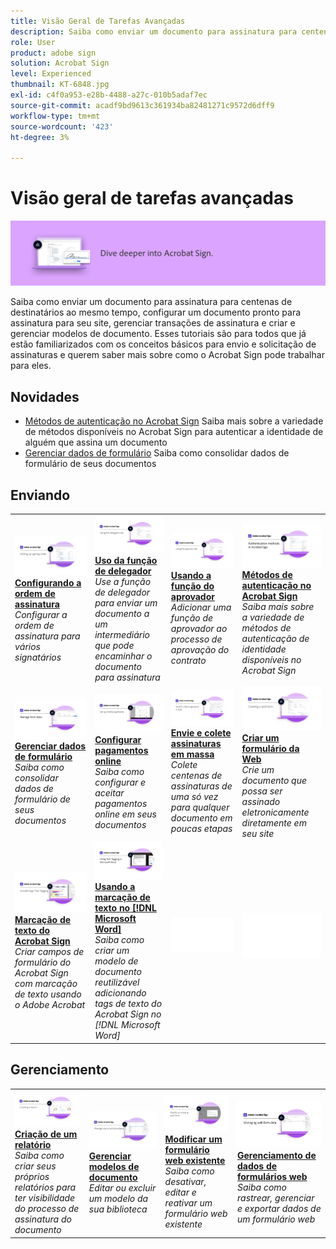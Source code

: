 ```yaml
---
title: Visão Geral de Tarefas Avançadas
description: Saiba como enviar um documento para assinatura para centenas de destinatários ao mesmo tempo, configurar um documento pronto para assinatura para seu site, gerenciar transações de assinatura e criar e gerenciar modelos de documento
role: User
product: adobe sign
solution: Acrobat Sign
level: Experienced
thumbnail: KT-6848.jpg
exl-id: c4f0a953-e28b-4488-a27c-010b5adaf7ec
source-git-commit: acadf9bd9613c361934ba82481271c9572d6dff9
workflow-type: tm+mt
source-wordcount: '423'
ht-degree: 3%

---
```


# Visão geral de tarefas avançadas

![Imagem avançada do Sign](../assets/Hero-Advanced.png)

Saiba como enviar um documento para assinatura para centenas de destinatários ao mesmo tempo, configurar um documento pronto para assinatura para seu site, gerenciar transações de assinatura e criar e gerenciar modelos de documento. Esses tutoriais são para todos que já estão familiarizados com os conceitos básicos para envio e solicitação de assinaturas e querem saber mais sobre como o Acrobat Sign pode trabalhar para eles.

## Novidades

* [Métodos de autenticação no Acrobat Sign](authentication-methods.md)
Saiba mais sobre a variedade de métodos disponíveis no Acrobat Sign para autenticar a identidade de alguém que assina um documento
* [Gerenciar dados de formulário](manage-form-data.md)
Saiba como consolidar dados de formulário de seus documentos

## Enviando

<table style="table-layout:fixed">
<tr>
  <td>
    <a href="setting-up-routing.md">
      <img alt="Configurando a ordem de assinatura" src="../assets/Routing.png">
    </a>
    <div>
    <a href="setting-up-routing.md"><strong>Configurando a ordem de assinatura</strong></a>
    </div>
    <em>Configurar a ordem de assinatura para vários signatários</em>
    <br>
  </td>
  <td>
    <a href="delegate-signature.md">
      <img alt="Delegando a outra pessoa" src="../assets/Delegating.png" />
    </a>  
    <div>
    <a href="delegate-signature.md"><strong>Uso da função de delegador</strong></a>
    </div>
    <em>Use a função de delegador para enviar um documento a um intermediário que pode encaminhar o documento para assinatura</em>
    <br>
  </td>
  <td>
    <a href="add-an-approver.md">
      <img alt="Usando a função do aprovador" src="../assets/Approver.png" />
    </a>
    <div>
    <a href="add-an-approver.md"><strong>Usando a função do aprovador</strong></a>
    </div>
    <em>Adicionar uma função de aprovador ao processo de aprovação do contrato</em>
    <br>
  </td>
  <td>
    <a href="authentication-methods.md">
      <img alt="Métodos de autenticação no Acrobat Sign" src="../assets/authentication.png" />
    </a>
    <div>
    <a href="authentication-methods.md"><strong>Métodos de autenticação no Acrobat Sign</strong></a>
    </div>
    <em>Saiba mais sobre a variedade de métodos de autenticação de identidade disponíveis no Acrobat Sign</em>
    <br>
  </td>
</tr>
<tr>
  <td>
      <a href="manage-form-data.md">
        <img alt="Gerenciar dados de formulário" src="../assets/manage-form-data.png" />
      </a>
      <div>
      <a href="manage-form-data.md"><strong>Gerenciar dados de formulário</strong></a>
      </div>
      <em>Saiba como consolidar dados de formulário de seus documentos</em>
      <br>
    </td>
  <td>
    <a href="set-up-online-payments.md">
      <img alt="Configurar pagamentos online" src="../assets/Payments.png" />
    </a>
    <div>
    <a href="set-up-online-payments.md"><strong>Configurar pagamentos online</strong></a>
    </div>
    <em>Saiba como configurar e aceitar pagamentos online em seus documentos</em>
    <br>
  </td>
  <td>
      <a href="megasign.md">
        <img alt="Envie e colete assinaturas em massa" src="../assets/Megasign.png" />
      </a>
      <div>
      <a href="megasign.md"><strong>Envie e colete assinaturas em massa</strong></a>
      </div>
      <em>Colete centenas de assinaturas de uma só vez para qualquer documento em poucas etapas</em>
      <br>
  </td>
  <td>
    <a href="webform.md">
        <img alt="Criar um formulário da Web" src="../assets/Webform.png" />
    </a>
    <div>
    <a href="webform.md"><strong>Criar um formulário da Web</strong></a>
    </div>
    <em>Crie um documento que possa ser assinado eletronicamente diretamente em seu site</em>
    <br>
  </td>
</tr>
<tr>
  <td>
      <a href="adobe-sign-text-tagging.md">
        <img alt="Marcação de texto do Acrobat Sign" src="../assets/Text-Tagging.png" />
    </a>
      <div>
      <a href="adobe-sign-text-tagging.md"><strong>Marcação de texto do Acrobat Sign</strong></a>
      </div>
      <em>Criar campos de formulário do Acrobat Sign com marcação de texto usando o Adobe Acrobat</em>
      <br>
    </td>
  <td>
    <a href="text-tagging-word.md">
      <img alt="Usando a marcação de texto no [!DNL Microsoft Word]" src="../assets/Wordtexttagging.png" />
  </a>
    <div>
    <a href="text-tagging-word.md"><strong>Usando a marcação de texto no [!DNL Microsoft Word]</strong></a>
    </div>
    <em>Saiba como criar um modelo de documento reutilizável adicionando tags de texto do Acrobat Sign no [!DNL Microsoft Word]</em>
    <br>
  </td>
  <td>
    <img alt="Espaçador" src="../assets/Whitespacer.png" />
    <div>
    <br>
  </td>
  <td>
    <img alt="Espaçador" src="../assets/Whitespacer.png" />
    <div>
    <br>
  </td>
</tr>
</table>

## Gerenciamento

<table style="table-layout:fixed">
<tr>
<td>
    <a href="creating-a-report.md">
      <img alt="Criação de um relatório" src="../assets/Report.png" />
    </a>
    <div>
    <a href="creating-a-report.md"><strong>Criação de um relatório</strong></a>
    </div>
    <em>Saiba como criar seus próprios relatórios para ter visibilidade do processo de assinatura do documento</em>
    <br>
  </td>
  <td>
    <a href="edit-a-template.md">
      <img alt="Gerenciar modelos de documento" src="../assets/ManageTemplate.png" />
    </a>
    <div>
    <a href="edit-a-template.md"><strong>Gerenciar modelos de documento</strong></a>
    </div>
    <em>Editar ou excluir um modelo da sua biblioteca</em>
    <br>
  </td>
  <td>
    <a href="modify-webform.md">
      <img alt="Modificar um formulário web existente" src="../assets/Modifywebform.png" />
    </a>
    <div>
    <a href="modify-webform.md"><strong>Modificar um formulário web existente</strong></a>
    </div>
    <em>Saiba como desativar, editar e reativar um formulário web existente</em>
    <br>
  </td>  
  <td>
    <a href="manage-webform-data.md">
      <img alt="Gerenciamento de dados de formulários web" src="../assets/Managewebform.png" />
    </a>
    <div>
    <a href="manage-webform-data.md"><strong>Gerenciamento de dados de formulários web</strong></a>
    </div>
    <em>Saiba como rastrear, gerenciar e exportar dados de um formulário web</em>
    <br>
  </td>  
</tr>
</table>
